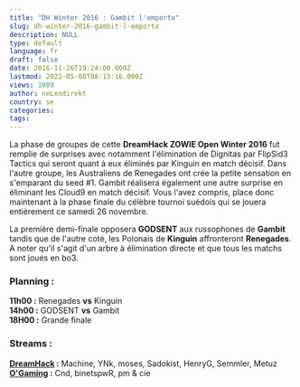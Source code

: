 ```yaml
---
title: "DH Winter 2016 : Gambit l'emporte"
slug: dh-winter-2016-gambit-l-emporte
description: NULL
type: default
language: fr
draft: false
date: 2016-11-26T19:24:00.000Z
lastmod: 2022-05-08T08:13:16.000Z
views: 1609
author: neLendirekt
country: se
categories:
tags:
---
```

La phase de groupes de cette **DreamHack ZOWIE Open Winter 2016** fut remplie de surprises avec notamment l'élimination de Dignitas par FlipSid3 Tactics qui seront quant à eux éliminés par Kinguin en match décisif. Dans l'autre groupe, les Australiens de Renegades ont crée la petite sensation en s'emparant du seed #1\. Gambit réalisera également une autre surprise en éliminant les Cloud9 en match décisif. Vous l'avez compris, place donc maintenant à la phase finale du célèbre tournoi suédois qui se jouera entièrement ce samedi 26 novembre.  
  
La première demi-finale opposera **GODSENT** aux russophones de **Gambit** tandis que de l'autre coté, les Polonais de **Kinguin** affronteront **Renegades**. A noter qu'il s'agit d'un arbre à élimination directe et que tous les matchs sont joués en bo3.

### **Planning :**

**11h00 :** Renegades **vs** Kinguin  
**14h00 :** GODSENT **vs** Gambit  
**18H00 :**  Grande finale

### **Streams :**

**[DreamHack](/fr/stream/twitch/491) :** Machine, YNk, moses, Sadokist, HenryG, Semmler, Metuz  
**[O'Gaming](/fr/stream/twitch/494) :** Cnd, binetspwR, pm & cie
